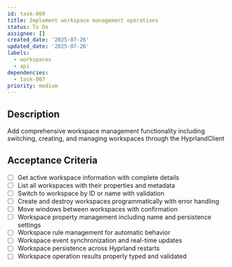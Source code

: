 ```yaml
---
id: task-009
title: Implement workspace management operations
status: To Do
assignee: []
created_date: '2025-07-26'
updated_date: '2025-07-26'
labels:
  - workspaces
  - api
dependencies:
  - task-007
priority: medium
---
```


## Description

Add comprehensive workspace management functionality including switching, creating, and managing workspaces through the HyprlandClient

## Acceptance Criteria

- [ ] Get active workspace information with complete details
- [ ] List all workspaces with their properties and metadata
- [ ] Switch to workspace by ID or name with validation
- [ ] Create and destroy workspaces programmatically with error handling
- [ ] Move windows between workspaces with confirmation
- [ ] Workspace property management including name and persistence settings
- [ ] Workspace rule management for automatic behavior
- [ ] Workspace event synchronization and real-time updates
- [ ] Workspace persistence across Hyprland restarts
- [ ] Workspace operation results properly typed and validated
